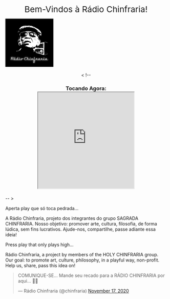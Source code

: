 
<div style="font-size:26px;font-style:bold;text-align:center">        
Bem-Vindos à Rádio Chinfraria!
</div>  
<p></p>
<p>	
<img src="https://github.com/RadioChinfraria/radiochinfraria.github.io/blob/main/RadioChinfrariaJohn.png?raw=true" height="150">
<p>															 
<p></p>
<center>
	


<!-- BEGINS: AUTO-GENERATED MUSES RADIO PLAYER CODE -->
<script type="text/javascript" src="https://hosted.muses.org/mrp.js"></script>
<script type="text/javascript">
MRP.insert({
'url':'http://stream.zeno.fm/f5w9ygtf3uhvv',
'lang':'pt',
'codec':'mp3',
'volume':80,
'autoplay':true,
'jsevents':true,
'buffering':0,
'title':'',
'wmode':'transparent',
'skin':'cassette',
'width':200,
'height':120
});
</script>
<!-- ENDS: AUTO-GENERATED MUSES RADIO PLAYER CODE -->
< !-- <p> <h3>Tocando Agora: <div> <div><iframe src="https://radiochinfraria.bubbleapps.io/albuns" height="300"></iframe> </div> </div> </h3> </p> </center> <p> -- >

Aperta play que só toca pedrada...
<p>
A Rádio Chinfraria, projeto dos integrantes do grupo SAGRADA CHINFRARIA. Nosso objetivo: promover arte, cultura, filosofia, de forma lúdica, sem fins lucrativos. Ajude-nos, compartilhe, passe adiante essa ideia!

Press play that only plays high...

Rádio Chinfraria, a project by members of the HOLY CHINFRARIA group. Our goal: to promote art, culture, philosophy, in a playful way, non-profit. Help us, share, pass this idea on!
</p>

<blockquote class="twitter-tweet"><p lang="pt" dir="ltr">COMUNIQUE-SE... Mande seu recado para a RÁDIO CHINFRARIA por aqui... 🤟😉</p>&mdash; Rádio Chinfraria (@chinfraria) <a href="https://twitter.com/chinfraria/status/1328581746275868672?ref_src=twsrc%5Etfw">November 17, 2020</a></blockquote> <script async src="https://platform.twitter.com/widgets.js" charset="utf-8"></script>

<audio><source src="https://doc-0g-30-docs.googleusercontent.com/docs/securesc/0781fre053vcb0u9dr3kqkao6ltsep2t/20todtd8l2rub3s1cmq72lgqu70lvgj0/1605989550000/04891651114017176695/04891651114017176695/1CDqDjQDkM1TNrmWLrqnBkIt3nk1kfHVn?e=download&amp;authuser=1" type="audio/mpeg"></audio>
